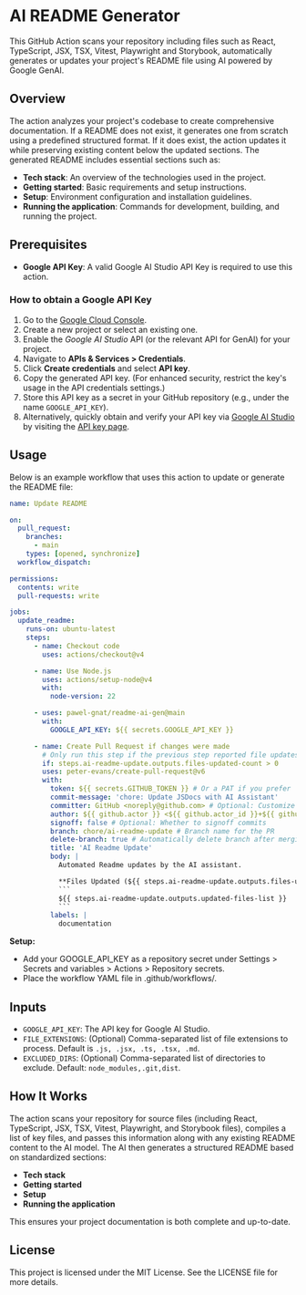 # AI README Generator

This GitHub Action scans your repository including files such as React, TypeScript, JSX, TSX, Vitest, Playwright and Storybook, automatically generates or updates your project's README file using AI powered by Google GenAI.

## Overview

The action analyzes your project's codebase to create comprehensive documentation. If a README does not exist, it generates one from scratch using a predefined structured format. If it does exist, the action updates it while preserving existing content below the updated sections. The generated README includes essential sections such as:

- **Tech stack**: An overview of the technologies used in the project.
- **Getting started**: Basic requirements and setup instructions.
- **Setup**: Environment configuration and installation guidelines.
- **Running the application**: Commands for development, building, and running the project.

## Prerequisites

- **Google API Key**: A valid Google AI Studio API Key is required to use this action.

### How to obtain a Google API Key

1. Go to the [Google Cloud Console](https://console.cloud.google.com/).
2. Create a new project or select an existing one.
3. Enable the _Google AI Studio_ API (or the relevant API for GenAI) for your project.
4. Navigate to **APIs & Services > Credentials**.
5. Click **Create credentials** and select **API key**.
6. Copy the generated API key. (For enhanced security, restrict the key's usage in the API credentials settings.)
7. Store this API key as a secret in your GitHub repository (e.g., under the name `GOOGLE_API_KEY`).
8. Alternatively, quickly obtain and verify your API key via [Google AI Studio](https://aistudio.google.com/) by visiting the [API key page](https://aistudio.google.com/app/apikey).

## Usage

Below is an example workflow that uses this action to update or generate the README file:

````yaml
name: Update README

on:
  pull_request:
    branches:
      - main
    types: [opened, synchronize]
  workflow_dispatch:

permissions:
  contents: write
  pull-requests: write

jobs:
  update_readme:
    runs-on: ubuntu-latest
    steps:
      - name: Checkout code
        uses: actions/checkout@v4

      - name: Use Node.js
        uses: actions/setup-node@v4
        with:
          node-version: 22

      - uses: pawel-gnat/readme-ai-gen@main
        with:
          GOOGLE_API_KEY: ${{ secrets.GOOGLE_API_KEY }}

      - name: Create Pull Request if changes were made
        # Only run this step if the previous step reported file updates
        if: steps.ai-readme-update.outputs.files-updated-count > 0
        uses: peter-evans/create-pull-request@v6
        with:
          token: ${{ secrets.GITHUB_TOKEN }} # Or a PAT if you prefer
          commit-message: 'chore: Update JSDocs with AI Assistant'
          committer: GitHub <noreply@github.com> # Optional: Customize committer
          author: ${{ github.actor }} <${{ github.actor_id }}+${{ github.actor }}@users.noreply.github.com> # Optional: Customize author
          signoff: false # Optional: Whether to signoff commits
          branch: chore/ai-readme-update # Branch name for the PR
          delete-branch: true # Automatically delete branch after merging
          title: 'AI Readme Update'
          body: |
            Automated Readme updates by the AI assistant.

            **Files Updated (${{ steps.ai-readme-update.outputs.files-updated-count }}):**
            ```
            ${{ steps.ai-readme-update.outputs.updated-files-list }}
            ```
          labels: |
            documentation
````

**Setup:**

- Add your GOOGLE_API_KEY as a repository secret under Settings > Secrets and variables > Actions > Repository secrets.
- Place the workflow YAML file in .github/workflows/.

## Inputs

- `GOOGLE_API_KEY`: The API key for Google AI Studio.
- `FILE_EXTENSIONS`: (Optional) Comma-separated list of file extensions to process. Default is `.js, .jsx, .ts, .tsx, .md`.
- `EXCLUDED_DIRS`: (Optional) Comma-separated list of directories to exclude. Default: `node_modules,.git,dist`.

## How It Works

The action scans your repository for source files (including React, TypeScript, JSX, TSX, Vitest, Playwright, and Storybook files), compiles a list of key files, and passes this information along with any existing README content to the AI model. The AI then generates a structured README based on standardized sections:

- **Tech stack**
- **Getting started**
- **Setup**
- **Running the application**

This ensures your project documentation is both complete and up-to-date.

## License

This project is licensed under the MIT License. See the LICENSE file for more details.
